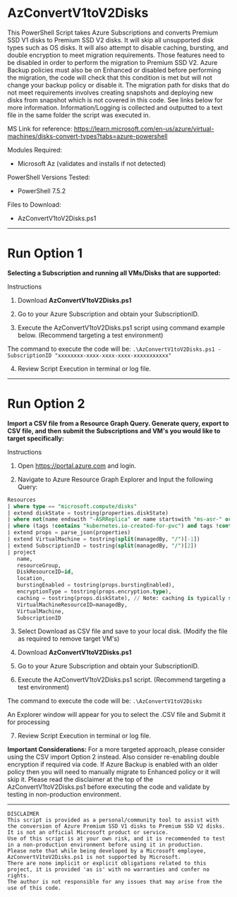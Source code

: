 # **AzConvertV1toV2Disks**

This PowerShell Script takes Azure Subscriptions and converts Premium SSD V1 disks to Premium SSD V2 disks. It will skip all unsupported disk types such as OS disks. It will also attempt to disable caching, bursting, and double encryption to meet migration requirements. Those features need to be disabled in order to perform the migration to Premium SSD V2. Azure Backup policies must also be on Enhanced or disabled before performing the migration, the code will check that this condition is met but will not change your backup policy or disable it. The migration path for disks that do not meet requirements involves creating snapshots and deploying new disks from snapshot which is not covered in this code.
See links below for more information. Information/Logging is collected and outputted to a text file in the same folder the script was executed in.

MS Link for reference:
https://learn.microsoft.com/en-us/azure/virtual-machines/disks-convert-types?tabs=azure-powershell

Modules Required:
* Microsoft Az (validates and installs if not detected)

PowerShell Versions Tested:
* PowerShell 7.5.2

Files to Download:
* AzConvertV1toV2Disks.ps1

----

# **Run Option 1**
**Selecting a Subscription and running all VMs/Disks that are supported:**

Instructions
1. Download **AzConvertV1toV2Disks.ps1**

2. Go to your Azure Subscription and obtain your SubscriptionID.

3. Execute the AzConvertV1toV2Disks.ps1 script using command example below. (Recommend targeting a test environment)

The command to execute the code will be: 
```.\AzConvertV1toV2Disks.ps1 -SubscriptionID "xxxxxxxx-xxxx-xxxx-xxxx-xxxxxxxxxxx"```

4. Review Script Execution in terminal or log file.

----

# **Run Option 2**
**Import a CSV file from a Resource Graph Query. Generate query, export to CSV file, and then submit the Subscriptions and VM's you would like to target specifically:**

Instructions
1. Open https://portal.azure.com and login.

2. Navigate to Azure Resource Graph Explorer and Input the following Query:

```sql
Resources
| where type == "microsoft.compute/disks"
| extend diskState = tostring(properties.diskState)
| where not(name endswith "-ASRReplica" or name startswith "ms-asr-" or name startswith "asrseeddisk-")
| where (tags !contains "kubernetes.io-created-for-pvc") and tags !contains "ASR-ReplicaDisk" and tags !contains "asrseeddisk" and tags !contains "RSVaultBackup"
| extend props = parse_json(properties)
| extend VirtualMachine = tostring(split(managedBy, "/")[-1])
| extend SubscriptionID = tostring(split(managedBy, "/")[2])
| project
   name,
   resourceGroup,
   DiskResourceID=id,
   location,
   burstingEnabled = tostring(props.burstingEnabled),
   encryptionType = tostring(props.encryption.type),
   caching = tostring(props.diskState), // Note: caching is typically set at the VM level, not directly on the dis
   VirtualMachineResourceID=managedBy,
   VirtualMachine,
   SubscriptionID
```
   
3. Select Download as CSV file and save to your local disk. (Modify the file as required to remove target VM's)

4. Download **AzConvertV1toV2Disks.ps1**

5. Go to your Azure Subscription and obtain your SubscriptionID.

6. Execute the AzConvertV1toV2Disks.ps1 script. (Recommend targeting a test environment)

The command to execute the code will be: 
```.\AzConvertV1toV2Disks```

An Explorer window will appear for you to select the .CSV file and Submit it for processing

7. Review Script Execution in terminal or log file.

**Important Considerations:**
For a more targeted approach, please consider using the CSV import Option 2 instead. Also consider re-enabling double encryption if required via code. If Azure Backup is enabled with an older policy then you will need to manually migrate to Enhanced policy or it will skip it. Please read the disclaimer at the top of the AzConvertV1toV2Disks.ps1 before executing the code and validate by testing in non-production environment.

---
    DISCLAIMER
    This script is provided as a personal/community tool to assist with the conversion of Azure Premium SSD V1 disks to Premium SSD V2 disks. It is not an official Microsoft product or service.
    Use of this script is at your own risk, and it is recommended to test in a non-production environment before using it in production.
    Please note that while being developed by a Microsoft employee, AzConvertV1toV2Disks.ps1 is not supported by Microsoft.
    There are none implicit or explicit obligations related to this project, it is provided 'as is' with no warranties and confer no rights.
    The author is not responsible for any issues that may arise from the use of this code.
    

